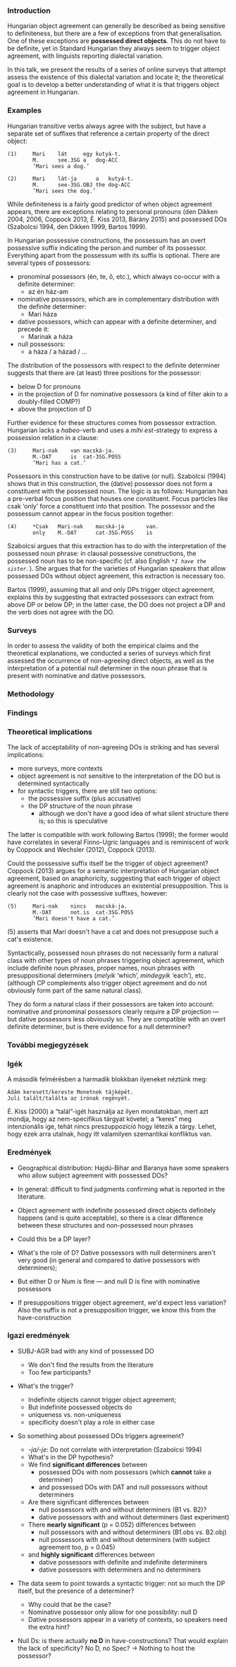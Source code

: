### Introduction

Hungarian object agreement can generally be described as being sensitive to
definiteness, but there are a few of exceptions from that generalisation.  One
of these exceptions are **possessed direct objects**. This do not have to be
definite, yet in Standard Hungarian they always seem to trigger object
agreement, with linguists reporting dialectal variation.

In this talk, we present the results of a series of online surveys that attempt
assess the existence of this dialectal variation and locate it; the theoretical
goal is to develop a better understanding of what it is that triggers object
agreement in Hungarian.

### Examples

Hungarian transitive verbs always agree with the subject, but have a separate
set of suffixes that reference a certain property of the direct object:

```
(1)     Mari    lát     egy kutyá-t.
        M.      see.3SG a   dog-ACC
        ‘Mari sees a dog.’

(2)     Mari    lát-ja      a   kutyá-t.
        M.      see-3SG.OBJ the dog-ACC
        ’Mari sees the dog.’
```

While definiteness is a fairly good predictor of when object agreement appears,
there are exceptions relating to personal pronouns (den Dikken 2004, 2006,
Coppock 2013, É. Kiss 2013, Bárány 2015) and possessed DOs (Szabolcsi 1994, den
Dikken 1999, Bartos 1999).

In Hungarian possessive constructions, the possessum has an overt possessive
suffix indicating the person and number of its possessor. Everything apart from
the possessum with its suffix is optional. There are several types of
possessors:

- pronominal possessors (én, te, ő, etc.), which always co-occur with a definite determiner:
    - az én ház-am
- nominative possessors, which are in complementary distribution with the definite determiner:
    - Mari háza
- dative possessors, which can appear with a definite determiner, and precede it:
    - Marinak a háza
- null possessors:
    - a háza / a házad / ...

The distribution of the possessors with respect to the definite determiner
suggests that there are (at least) three positions for the possessor:

- below D for pronouns
- in the projection of D for nominative possessors (a kind of filter akin to a doubly-filled COMP?)
- above the projection of D

Further evidence for these structures comes from possessor extraction.
Hungarian lacks a *habeo*-verb and uses a *mihi est*-strategy to express a
possession relation in a clause:

```
(3)     Mari-nak    van macská-ja.
        M.-DAT      is  cat-3SG.POSS
        ‘Mari has a cat.’
```

Possessors in this construction have to be dative (or null). Szabolcsi (1994)
shows that in this construction, the (dative) possessor does not form a
constituent with the possessed noun. The logic is as follows: Hungarian has a
pre-verbal focus position that houses one constituent. Focus particles like
csak ‘only’ force a constituent into that position. The possessor and the
possessum cannot appear in the focus position together:

```
(4)     *Csak   Mari-nak    macská-ja       van.
        only    M.-DAT      cat-3SG.POSS    is
```

Szabolcsi argues that this extraction has to do with the interpretation of the
possessed noun phrase: in clausal possessive constructions, the possessed noun
has to be non-specific (cf. also English *`*I have the sister.`*). She argues
that for the varieties of Hungarian speakers that allow possessed DOs without
object agreement, this extraction is necessary too.

Bartos (1999), assuming that all and only DPs trigger object agreement,
explains this by suggesting that extracted possessors can extract from above DP
or below DP; in the latter case, the DO does not project a DP and the verb does
not agree with the DO.

### Surveys

In order to assess the validity of both the empirical claims and the
theoretical explanations, we conducted a series of surveys which first assessed
the occurrence of non-agreeing direct objects, as well as the interpretation of
a potential null determiner in the noun phrase that is present with nominative
and dative possessors.

### Methodology

### Findings

### Theoretical implications

The lack of acceptability of non-agreeing DOs is striking and has several
implications:

- more surveys, more contexts
- object agreement is not sensitive to the interpretation of the DO but is determined syntactically
- for syntactic triggers, there are still two options:
    - the possessive suffix (plus accusative)
    - the DP structure of the noun phrase
        - although we don't have a good idea of what silent structure there is; so this is speculative

The latter is compatible with work following Bartos (1999); the former would
have correlates in several Finno-Ugric languages and is reminiscent of work by
Coppock and Wechsler (2012), Coppock (2013).

Could the possessive suffix itself be the trigger of object agreement? Coppock
(2013) argues for a semantic interpretation of Hungarian object agreement,
based on anaphoricity, suggesting that each trigger of object agreement is
anaphoric and introduces an existential presupposition. This is clearly not the
case with possessive suffixes, however:

```
(5)     Mari-nak    nincs   macská-ja.
        M.-DAT      not.is  cat-3SG.POSS
        ’Mari doesn't have a cat.’
```

(5) asserts that Mari doesn't have a cat and does not presuppose such a cat's
existence.

Syntactically, possessed noun phrases do not necessarily form a natural class
with other types of noun phrases triggering object agreement, which include
definite noun phrases, proper names, noun phrases with presuppositional
determiners (*melyik* ‘which’, *mindegyik* ‘each’), etc. (although CP
complements also trigger object agreement and do not obviously form part of the
same natural class).

They do form a natural class if their possessors are taken into account:
nominative and pronominal possessors clearly require a DP projection — but
dative possessors less obviously so. They are compatible with an overt definite
determiner, but is there evidence for a null determiner?

### További megjegyzések

### Igék

A második felmérésben a harmadik blokkban ilyeneket néztünk meg:

```
Ádám keresett/kereste Monetnek tájképét.
Juli talált/találta az írónak regényét.
```

É. Kiss (2000) a “talál”-igét használja az ilyen mondatokban, mert azt mondja,
hogy az nem-specifikus tárgyat követel; a “keres“ meg intenzionális ige, tehát
nincs preszuppozició hogy létezik a tárgy. Lehet, hogy ezek arra utalnak, hogy
itt valamilyen szemantikai konfliktus van.

### Eredmények

- Geographical distribution: Hajdú-Bihar and Baranya have some speakers who
  allow subject agreement with possessed DOs?

- In general: difficult to find judgments confirming what is reported in the
  literature.

- Object agreement with indefinite possessed direct objects definitely happens
  (and is quite acceptable), so there is a clear difference between these
structures and non-possessed noun phrases

- Could this be a DP layer?

- What's the role of D? Dative possessors with null determiners aren't very
  good (in general and compared to dative possessors with determiners);

- But either D or Num is fine — and null D is fine with nominative possessors

- If presuppositions trigger object agreement, we'd expect less variation?
  Also the suffix is not a presupposition trigger, we know this from the
have-construction

### Igazi eredmények

- SUBJ-AGR bad with any kind of possessed DO
    - We don't find the results from the literature
    - Too few participants?

- What's the trigger?
    - Indefinite objects cannot trigger object agreement;
    - But indefinite possessed objects do
    - uniqueness vs. non-uniqueness
    - specificity doesn't play a role in either case

- So something about possessed DOs triggers agreement?
    - *-ja/-je*: Do not correlate with interpretation (Szabolcsi 1994)
    - What's in the DP hypothesis?
    - We find **significant differences** between
        - possessed DOs with nom possessors (which **cannot** take a determiner)
        - and possessed DOs with DAT and null possessors without determiners
    - Are there significant differences between
        - null possessors with and without determiners (B1 vs. B2)?
        - dative possessors with and without determiners (last experiment)
    - There **nearly significant** (p = 0.052) differences between
        - null possessors with and without determiners (B1.obs vs. B2.obj)
        - null possessors with and without determiners (with subject agreement too, p = 0.045) 
    - and **highly significant** differences between
        - dative possessors with definite and indefinite determiners
        - dative possessors with determiners and no determiners

- The data seem to point towards a syntactic trigger: not so much the DP
  itself, but the presence of a determiner?
    - Why could that be the case?
    - Nominative possessor only allow for one possibility: null D
    - Dative possessors appear in a variety of contexts, so speakers need the extra hint?

- Null Ds: is there actually **no D** in have-constructions? That would explain
  the lack of specificity? No D, no Spec? → Nothing to host the possessor?
